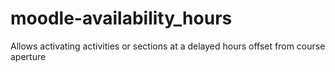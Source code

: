 # moodle-availability_hours
Allows activating activities or sections at a delayed hours offset from course aperture

